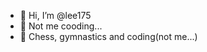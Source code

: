 - 👋 Hi, I’m @lee175
- 👀 Not me cooding...
- 🌱 Chess, gymnastics and coding(not me...)

<!---
lee175/lee175 is a ✨ special ✨ repository because its `README.md` (this file) appears on your GitHub profile.
You can click the Preview link to take a look at your changes.
--->
